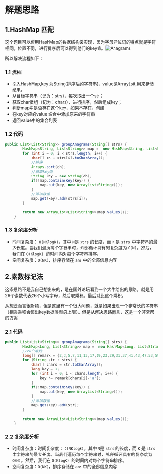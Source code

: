 # 解题思路

## 1.HashMap 匹配

这个题目可以使用HashMap的数据结构来实现，因为字母异位词的特点就是字符相同，位置不同，进行排序后可以得到他们的key值。![Anagrams](https://pic.leetcode-cn.com/Figures/49/49_groupanagrams1.png)

所以解决流程如下：

### 1.1 流程

* 引入HashMap,key 为String(排序后的字符串)，value是ArrayLsit<String>,用来存储结果。
* 从目标字符串（记为：strs），每次取出一个str；
* 获取char数组（记为：chars），进行排序，然后组成key；
* 判断map中是否存在这个key，如果不存在，创建
* 在key对应的value 结合中添加原来的字符串
* 返回value中的集合列表

### 1.2 代码

```java
public List<List<String>> groupAnagrams(String[] strs) {
		HashMap<String, List<String>> map =  new HashMap<String, List<String>>();
		for (int i = 0; i < strs.length; i++) {
			char[] ch = strs[i].toCharArray();
			//排序
			Arrays.sort(ch);
			//获取key值
			String key = new String(ch);
			if(!map.containsKey(key)) {
				map.put(key, new ArrayList<String>());
			}
			//添加数据
			map.get(key).add(strs[i]);
		}
		
		return new ArrayList<List<String>>(map.values());
	}
```

### 1.3 复杂度分析

* 时间复杂度： `O(NKlogK)`，其中 `N`是 `strs` 的长度，而 `K` 是 `strs `中字符串的最大长度。当我们遍历每个字符串时，外部循环具有的复杂度为 `O(N)`。然后，我们在 `O(KlogK) `的时间内对每个字符串排序。
* 空间复杂度：`O(NK)`，排序存储在 `ans` 中的全部信息内容

## 2.素数标记法

这条思路不是我自己想出来的，是在国外论坛看到一个大牛给出的思路。就是用26个素数代表26个小写字母，然后取乘积。最后对比这个乘积。

从想法而言很新颖，但是这里有一个很大问题，就是如果出现一个非常长的字符串（相乘乘积会超出key数据类型的上限）。但是从解决思路而言，这是一个非常帮的方案



### 2.1 代码

```java
public List<List<String>> groupAnagrams(String[] strs) {
		HashMap<Long, List<String>> map =  new HashMap<Long, List<String>>();
		//26个素数
		long[] remark = {2,3,5,7,11,13,17,19,23,29,31,37,41,43,47,53,59,61,67,71,73,79,83,89,97,101};
		for (String str : strs) {
			char[] chars = str.toCharArray();
			long key = 1;
			for (int i = 0; i < chars.length; i++) {
				key *= remark[chars[i]-'a'];
			}
			if(!map.containsKey(key)) {
				map.put(key, new ArrayList<String>());
			}
			//添加数据
			map.get(key).add(str);
		}
		
		return new ArrayList<List<String>>(map.values());
	}
```

### 2.2 复杂度分析

* 时间复杂度：时间复杂度： `O(NKlogK)`，其中 `N`是 `strs` 的长度，而 `K` 是 `strs `中字符串的最大长度。当我们遍历每个字符串时，外部循环具有的复杂度为 `O(N)`。然后，我们在 `O(KlogK) `的时间内对每个字符串排序。
* 空间复杂度：`O(NK)`，排序存储在 `ans` 中的全部信息内容

